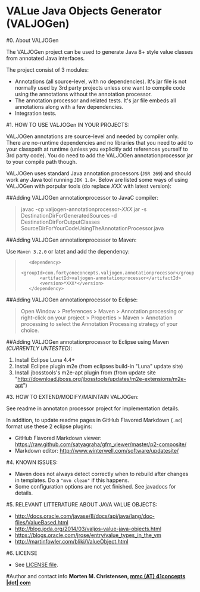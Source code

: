 VALue Java Objects Generator (VALJOGen)
=======================================

#0. About VALJOGen

The VALJOGen project can be used to generate Java 8+ style value classes from annotated Java interfaces.

The project consist of 3 modules:
- Annotations (all source-level, with no dependencies). It's jar file is not normally used by 3rd party projects unless one want to compile code using the annotations without the annotation processor.
- The annotation processor and related tests. It's jar file embeds all annotations along with a few dependencies.
- Integration tests.

#1. HOW TO USE VALJOGen IN YOUR PROJECTS:

VALJOGen annotations are source-level and needed by compiler only. There are no-runtime dependencies and no libraries that you need to add to your
classpath at runtime (unless you explicitly add references yourself to 3rd party code). You do need to add the VALJOGen annotationprocessor jar
to your compile path though.

VALJOGen uses standard Java annotation processors (`JSR 269`) and should work any Java tool running `JDK 1.8+`. Below are listed some ways of using VALJOGen with porpular
tools (do replace *XXX* with latest version):

##Adding VALJOGen annotationprocessor to JavaC compiler:

>
>   javac -cp valjogen-annotationprocessor-*XXX*.jar -s DestinationDirForGeneratedSources -d DestinationDirForOutputClasses SourceDirForYourCodeUsingTheAnnotationProcessor.java
>

##Adding VALJOGen annotationprocessor to Maven:

Use `Maven 3.2.0` or latet and add the dependency:
>        <dependency>
>            <groupId>com.fortyoneconcepts.valjogen.annotationprocessor</groupId>
>            <artifactId>valjogen-annotationprocessor</artifactId>
>            <version>*XXX*</version>
>        </dependency>

##Adding VALJOGen annotationprocessor to Eclipse:

>
> Open Window > Preferences > Maven > Annotation processing or right-click on your project > Properties > Maven > Annotation processing to select the Annotation Processing strategy of your choice.
>

##Adding VALJOGen annotationprocessor to Eclipse using Maven *(CURRENTLY UNTESTED)*:

1. Install Eclipse Luna 4.4+
2. Install Eclipse plugin m2e (from eclipses build-in "Luna" update site)
3. Install jbosstools's m2e-apt plugin from (from update site "http://download.jboss.org/jbosstools/updates/m2e-extensions/m2e-apt")

#3. HOW TO EXTEND/MODIFY/MAINTAIN VALJOGen:

See readme in annotaton processor project for implementation details.

In addition, to update readme pages in GitHub Flavored Markdown (`.md`) format use these 2 eclipse plugins:

- GitHub Flavored Markdown viewer: https://raw.github.com/satyagraha/gfm_viewer/master/p2-composite/
- Markdown editor: http://www.winterwell.com/software/updatesite/


#4. KNOWN ISSUES:
- Maven does not always detect correctly when to rebuild after changes in templates. Do a `"mvn clean"` if this happens.
- Some configuration options are not yet finished. See javadocs for details.

#5. RELEVANT LITTERATURE ABOUT JAVA VALUE OBJECTS:
- http://docs.oracle.com/javase/8/docs/api/java/lang/doc-files/ValueBased.html
- http://blog.joda.org/2014/03/valjos-value-java-objects.html
- https://blogs.oracle.com/jrose/entry/value_types_in_the_vm
- http://martinfowler.com/bliki/ValueObject.html

#6. LICENSE
- See [LICENSE file](./LICENSE).

#Author and contact info
**Morten M. Christensen, [mmc (AT) 41concepts |dot| com](www.41concepts.com)**